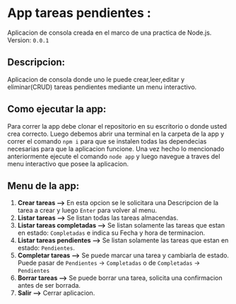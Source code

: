 # App tareas pendientes : 
Aplicacion de consola creada en el marco de una practica de Node.js. Version: ```0.0.1```

## Descripcion:
Aplicacion de consola donde uno le puede crear,leer,editar y eliminar(CRUD) tareas pendientes mediante un menu interactivo.

## Como ejecutar la app:

Para correr la app debe clonar el repositorio en su escritorio o donde usted crea correcto. Luego debemos abrir una terminal en la carpeta de la app y correr el comando ```npm i``` para que se instalen todas las dependecias necesarias para que la aplicacion funcione. 
Una vez hecho lo mencionado anteriormente ejecute el comando ```node app``` y luego navegue a traves del menu interactivo que posee la aplicacion.

## Menu de la app: 

1. **Crear tareas -->** En esta opcion se le solicitara una Descripcion de la tarea a crear y luego `Enter` para volver al menu.
2. **Listar tareas -->** Se listan todas las tareas almacendas.
3. **Listar tareas completadas -->** Se listan solamente las tareas que estan en estado: `Completadas` e indica su Fecha y hora de terminacion. 
4. **Listar tareas pendientes -->** Se listan solamente las tareas que estan en estado: `Pendientes`. 
5. **Completar tareas -->** Se puede marcar una tarea y cambiarla de estado. Puede pasar de `Pendientes` -> `Completadas` o de `Completadas` -> `Pendientes`
6. **Borrar tareas -->** Se puede borrar una tarea, solicita una confirmacion antes de ser borrada.
0. **Salir -->** Cerrar aplicacion.